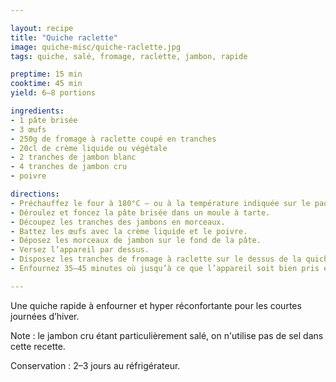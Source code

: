 ```yaml
---

layout: recipe
title: "Quiche raclette"
image: quiche-misc/quiche-raclette.jpg
tags: quiche, salé, fromage, raclette, jambon, rapide

preptime: 15 min
cooktime: 45 min
yield: 6–8 portions

ingredients:
- 1 pâte brisée
- 3 œufs
- 250g de fromage à raclette coupé en tranches
- 20cl de crème liquide ou végétale
- 2 tranches de jambon blanc
- 4 tranches de jambon cru
- poivre

directions:
- Préchauffez le four à 180°C – ou à la température indiquée sur le paquet de pâte brisée.
- Déroulez et foncez la pâte brisée dans un moule à tarte.
- Découpez les tranches des jambons en morceaux.
- Battez les œufs avec la crème liquide et le poivre.
- Déposez les morceaux de jambon sur le fond de la pâte.
- Versez l’appareil par dessus.
- Disposez les tranches de fromage à raclette sur le dessus de la quiche.
- Enfournez 35–45 minutes où jusqu’à ce que l’appareil soit bien pris et le fromage à raclette bien fondu.

---
```


Une quiche rapide à enfourner et hyper réconfortante pour les courtes journées d’hiver.

Note&nbsp;: le jambon cru étant particulièrement salé, on n'utilise pas de sel dans cette recette.

Conservation&nbsp;: 2–3 jours au réfrigérateur.